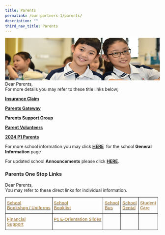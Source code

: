 ```yaml
---
title: Parents
permalink: /our-partners-1/parents/
description: ""
third_nav_title: Parents
---
```

![](/images/Website%20Banners%20Subpage/948x260%20masterhead%20-%20Our%20Partners3.jpg)
Dear Parents,  
For more details you may refer to these title links below;  
  

**[Insurance Claim](https://staging.d3ud1e33ljueqf.amplifyapp.com/our-partners-1/parents/insurance-claim/)**  

**[Parents Gateway](https://staging.d3ud1e33ljueqf.amplifyapp.com/our-partners-1/parents/parents-gateway/)**

**[Parents Support Group  
](https://staging.d3ud1e33ljueqf.amplifyapp.com/our-partners-1/parents/parents-support-group/)**

**[Parent Volunteers](https://staging.d3ud1e33ljueqf.amplifyapp.com/our-partners-1/parents/parent-volunteers/)**

**[2024 P1 Parents](https://staging.d3ud1e33ljueqf.amplifyapp.com/our-partners-1/parents/2024-p1-parents/)**


  
For more school information you may click&nbsp;[**HERE**](https://staging.d3ud1e33ljueqf.amplifyapp.com/about-pei-hwa/general-information/)&nbsp;&nbsp;for the school&nbsp;**General Information**&nbsp;page  
  
For updated school&nbsp;**Announcements**&nbsp;please click&nbsp;[**HERE**](https://staging.d3ud1e33ljueqf.amplifyapp.com/about-pei-hwa/general-information/announcement/).



### Parents One Stop Links

Dear Parents,  <br>
You may refer to these direct links for individual information.

<style type="text/css">
.tg  {border-collapse:collapse;border-spacing:0;}
.tg td{border-color:black;border-style:solid;border-width:1px;font-family:Arial, sans-serif;font-size:14px;
  overflow:hidden;padding:10px 5px;word-break:normal;}
.tg th{border-color:black;border-style:solid;border-width:1px;font-family:Arial, sans-serif;font-size:14px;
  font-weight:normal;overflow:hidden;padding:10px 5px;word-break:normal;}
.tg .tg-ftem{background-color:#FFF;color:#B29059;font-weight:bold;text-align:left;text-decoration:underline;vertical-align:top}
.tg .tg-w2ax{color:#B29059;font-weight:bold;text-align:left;vertical-align:top}
.tg .tg-0lax{text-align:left;vertical-align:top}
</style>
<table class="tg">
<thead>
  <tr>
    <th class="tg-w2ax"><a href="https://staging.d3ud1e33ljueqf.amplifyapp.com/about-pei-hwa/school-service-providers/school-bookshop-uniforms/"><span style="text-decoration:none;color:#B29059">School</span></a><br><a href="https://staging.d3ud1e33ljueqf.amplifyapp.com/about-pei-hwa/school-service-providers/school-bookshop-uniforms/"><span style="text-decoration:none;color:#B29059">Bookshop / Uniforms    </span></a></th>
    <th class="tg-0lax"><a href="https://staging.d3ud1e33ljueqf.amplifyapp.com/about-pei-hwa/general-information/school-booklist/" target="_blank" rel="noopener noreferrer"><span style="font-weight:700;font-style:normal;text-decoration:none;color:#B29059">School</span></a><br><a href="https://staging.d3ud1e33ljueqf.amplifyapp.com/about-pei-hwa/general-information/school-booklist/" target="_blank" rel="noopener noreferrer"><span style="font-weight:700;font-style:normal;text-decoration:none;color:#B29059">Booklist</span></a></th>
    <th class="tg-0lax"><a href="https://staging.d3ud1e33ljueqf.amplifyapp.com/about-pei-hwa/school-service-providers/school-bus/" target="_blank" rel="noopener noreferrer"><span style="font-weight:700;font-style:normal;text-decoration:none;color:#B29059">School</span></a><br><a href="https://staging.d3ud1e33ljueqf.amplifyapp.com/about-pei-hwa/school-service-providers/school-bus/" target="_blank" rel="noopener noreferrer"><span style="font-weight:700;font-style:normal;text-decoration:none;color:#B29059">Bus</span></a></th>
    <th class="tg-0lax"><a href="https://staging.d3ud1e33ljueqf.amplifyapp.com/about-pei-hwa/school-service-providers/school-dental-clinic/" target="_blank" rel="noopener noreferrer"><span style="font-weight:700;font-style:normal;text-decoration:none;color:#B29059">School</span></a><br><a href="https://staging.d3ud1e33ljueqf.amplifyapp.com/about-pei-hwa/school-service-providers/school-dental-clinic/" target="_blank" rel="noopener noreferrer"><span style="font-weight:700;font-style:normal;text-decoration:none;color:#B29059">Dental</span></a></th>
    <th class="tg-0lax"><a href="https://staging.d3ud1e33ljueqf.amplifyapp.com/about-pei-hwa/school-service-providers/student-care-centre/" target="_blank" rel="noopener noreferrer"><span style="font-weight:700;font-style:normal;text-decoration:underline;color:#B29059">Student</span></a><br><a href="https://staging.d3ud1e33ljueqf.amplifyapp.com/about-pei-hwa/school-service-providers/student-care-centre/" target="_blank" rel="noopener noreferrer"><span style="font-weight:700;font-style:normal;text-decoration:underline;color:#B29059">Care</span></a></th>
  </tr>
</thead>
<tbody>
  <tr>
    <td class="tg-0lax"><a href="https://staging.d3ud1e33ljueqf.amplifyapp.com/about-pei-hwa/general-information/financial-support/" target="_blank" rel="noopener noreferrer"><span style="font-weight:700;font-style:normal;text-decoration:underline;color:#B29059">Financial</span></a><br><a href="https://staging.d3ud1e33ljueqf.amplifyapp.com/about-pei-hwa/general-information/financial-support/" target="_blank" rel="noopener noreferrer"><span style="font-weight:700;font-style:normal;text-decoration:underline;color:#B29059">Support</span></a></td>
    <td class="tg-ftem"><a href="https://staging.d3ud1e33ljueqf.amplifyapp.com/our-partners-1/parents/p1-e-orientation/" target="_blank" rel="noopener noreferrer"><span style="font-weight:700;font-style:normal;text-decoration:none;color:#B29059">P1 E-Orientation Slides</span></a></td>
    <td class="tg-0lax"></td>
    <td class="tg-0lax"></td>
    <td class="tg-0lax"></td>
  </tr>
</tbody>
</table>